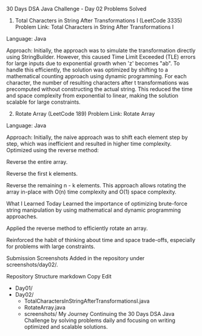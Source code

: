 30 Days DSA Java Challenge - Day 02
Problems Solved
1. Total Characters in String After Transformations I (LeetCode 3335)
Problem Link: Total Characters in String After Transformations I

Language: Java

Approach:
Initially, the approach was to simulate the transformation directly using StringBuilder. However, this caused Time Limit Exceeded (TLE) errors for large inputs due to exponential growth when 'z' becomes "ab".
To handle this efficiently, the solution was optimized by shifting to a mathematical counting approach using dynamic programming. For each character, the number of resulting characters after t transformations was precomputed without constructing the actual string. This reduced the time and space complexity from exponential to linear, making the solution scalable for large constraints.

2. Rotate Array (LeetCode 189)
Problem Link: Rotate Array

Language: Java

Approach:
Initially, the naive approach was to shift each element step by step, which was inefficient and resulted in higher time complexity.
Optimized using the reverse method:

Reverse the entire array.

Reverse the first k elements.

Reverse the remaining n - k elements.
This approach allows rotating the array in-place with O(n) time complexity and O(1) space complexity.

What I Learned Today
Learned the importance of optimizing brute-force string manipulation by using mathematical and dynamic programming approaches.

Applied the reverse method to efficiently rotate an array.

Reinforced the habit of thinking about time and space trade-offs, especially for problems with large constraints.

Submission Screenshots
Added in the repository under screenshots/day02/.

Repository Structure
markdown
Copy
Edit
- Day01/
- Day02/
    - TotalCharactersInStringAfterTransformationsI.java
    - RotateArray.java
    - screenshots/
My Journey
Continuing the 30 Days DSA Java Challenge by solving problems daily and focusing on writing optimized and scalable solutions.
